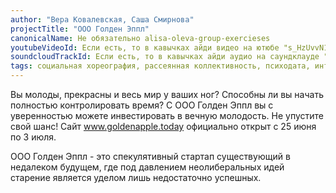```yaml
---
author: "Вера Ковалевская, Саша Смирнова"
projectTitle: "ООО Голден Эппл"
canonicalName: Не обязательно alisa-oleva-group-exercieses
youtubeVideoId: Если есть, то в кавычках айди видео на ютюбе "s_HzUvvN1Ns"
soundcloudTrackId: Если есть, то в кавычках айди аудио на саундклауде "353915180"
tags: социальная хореография, рассеянная коллективность, психодата, интимные интерфейсы, аномалии коридоров, путь стоп, спортивный интерес
---
```

Вы молоды, прекрасны и весь мир у ваших ног? Способны ли вы начать полностью контролировать время?
С ООО Голден Эппл вы с уверенностью можете инвестировать в вечную молодость. Не упустите свой шанс! Сайт www.goldenapple.today официально открыт с 25 июня по 3 июля.

ООО Голден Эппл - это спекулятивный стартап существующий в недалеком будущем, где под давлением неолиберальных идей старение является уделом лишь недостаточно успешных.
